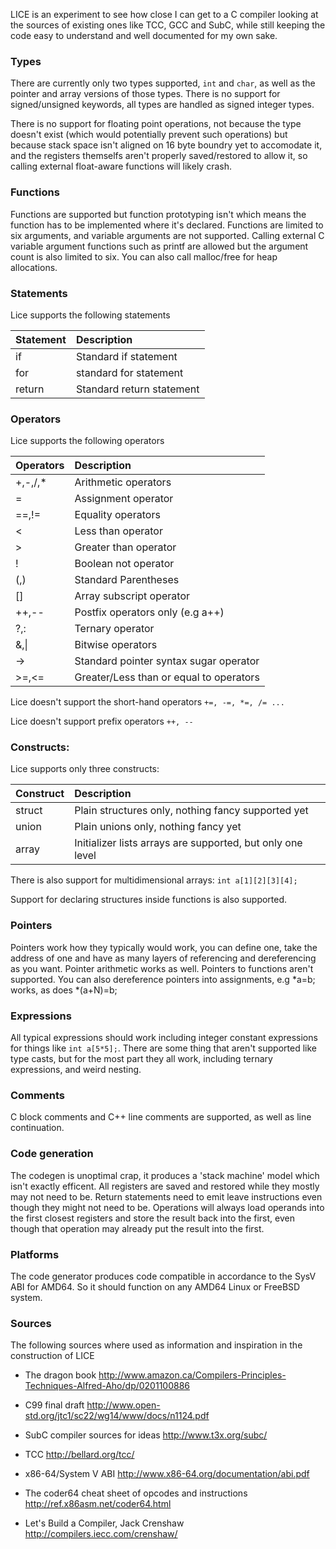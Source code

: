 LICE is an experiment to see how close I can get to a C compiler looking
at the sources of existing ones like TCC, GCC and SubC, while still
keeping the code easy to understand and well documented for my own sake.

### Types
There are currently only two types supported, `int` and `char`, as
well as the pointer and array versions of those types. There is
no support for signed/unsigned keywords, all types are handled
as signed integer types.

There is no support for floating point operations, not because
the type doesn't exist (which would potentially prevent such
operations) but because stack space isn't aligned on 16 byte
boundry yet to accomodate it, and the registers themselfs aren't
properly saved/restored to allow it, so calling external float-aware
functions will likely crash.

### Functions
Functions are supported but function prototyping isn't which means
the function has to be implemented where it's declared. Functions
are limited to six arguments, and variable arguments are not
supported. Calling external C variable argument functions such
as printf are allowed but the argument count is also limited to six.
You can also call malloc/free for heap allocations.

### Statements
Lice supports the following statements


Statement | Description
----------|:-----------
if        | Standard if statement
for       | standard for statement
return    | Standard return statement

### Operators
Lice supports the following operators


Operators | Description
----------|:-------------------------------------------------------
+,-,/,*   | Arithmetic operators
=         | Assignment operator
==,!=     | Equality operators
<         | Less than operator
\>        | Greater than operator
!         | Boolean not operator
(,)       | Standard Parentheses
[]        | Array subscript operator
++,--     | Postfix operators only (e.g a++)
?,:       | Ternary operator
&,&#124;  | Bitwise operators
->        | Standard pointer syntax sugar operator
>=,<=     | Greater/Less than or equal to operators

Lice doesn't support the short-hand operators `+=, -=, *=, /= ...`

Lice doesn't support prefix operators `++, --`

### Constructs:
Lice supports only three constructs:


 Construct | Description
-----------|:-----------------------------------------------------------
 struct    | Plain structures only, nothing fancy supported yet
 union     | Plain unions only, nothing fancy yet
 array     | Initializer lists arrays are supported, but only one level


There is also support for multidimensional arrays:
`int a[1][2][3][4];`

Support for declaring structures inside functions is also supported.

### Pointers
Pointers work how they typically would work, you can define one,
take the address of one and have as many layers of referencing
and dereferencing as you want. Pointer arithmetic works as well.
Pointers to functions aren't supported. You can also dereference
pointers into assignments, e.g *a=b; works, as does *(a+N)=b;

### Expressions
All typical expressions should work including integer constant expressions
for things like `int a[5*5];`. There are some thing that aren't supported
like type casts, but for the most part they all work, including ternary
expressions, and weird nesting.

### Comments
C block comments and C++ line comments are supported, as well as
line continuation.

### Code generation
The codegen is unoptimal crap, it produces a 'stack machine'
model which isn't exactly efficent. All registers are saved
and restored while they mostly may not need to be. Return
statements need to emit leave instructions even though they
might not need to be. Operations will always load operands
into the first closest registers and store the result back
into the first, even though that operation may already
put the result into the first.

### Platforms
The code generator produces code compatible in accordance to
the SysV ABI for AMD64. So it should function on any AMD64
Linux or FreeBSD system.


### Sources
The following sources where used as information and inspiration
in the construction of LICE

-   The dragon book
    http://www.amazon.ca/Compilers-Principles-Techniques-Alfred-Aho/dp/0201100886

-   C99 final draft
    http://www.open-std.org/jtc1/sc22/wg14/www/docs/n1124.pdf

-   SubC compiler sources for ideas
    http://www.t3x.org/subc/

-   TCC
    http://bellard.org/tcc/

-   x86-64/System V ABI
    http://www.x86-64.org/documentation/abi.pdf

-   The coder64 cheat sheet of opcodes and instructions
    http://ref.x86asm.net/coder64.html

-   Let's Build a Compiler, Jack Crenshaw
    http://compilers.iecc.com/crenshaw/
